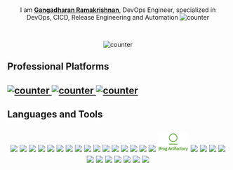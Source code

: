 <br>
<p align=center >I am <strong><a href="https://www.linkedin.com/in/gangadharanr/" target="_blank">Gangadharan Ramakrishnan</a></strong>, DevOps Engineer, specialized in DevOps, CICD, Release Engineering and Automation <img width="70px" src="https://as2.ftcdn.net/v2/jpg/05/41/90/83/1000_F_541908399_uptYuIsUmhx2AKQD05CjLU3gdDg3Nzb4.jpg" alt="counter"/> 
</p>
<br>
<p align="center">
     <img src="https://profile-counter.glitch.me/{thunderbirdgit}/count.svg"  alt="counter"/>
</p>

<h2>Professional Platforms<h2/>
<p>
  <a href="https://www.linkedin.com/in/gangadharanr/" target="_blank">
    <img src="https://www.vectorlogo.zone/logos/linkedin/linkedin-ar21.svg" alt="counter"/>
  </a>
  <a href="https://github.com/thunderbirdgit/" target="_blank">
    <img src="https://www.vectorlogo.zone/logos/github/github-ar21.svg" alt="counter"/>
  </a>

  <a href="https://stackoverflow.com/users/2494079/ganga?tab=badges" target="_blank">
    <img src="https://www.vectorlogo.zone/logos/stackoverflow/stackoverflow-ar21.svg" alt="counter"/>
  </a>

</p>

<h2>Languages and Tools<h2/>
<p align="center">
<code><img width="70px"  src="https://www.vectorlogo.zone/logos/amazon_aws/amazon_aws-ar21.svg"></code>
<code><img width="70px"  src="https://www.vectorlogo.zone/logos/kubernetes/kubernetes-ar21.svg"></code>
<code><img width="70px" src="https://www.svgrepo.com/show/353929/jenkins.svg"></code>
<code><img width="70px" src="https://www.vectorlogo.zone/logos/argoprojio/argoprojio-ar21.svg"></code>
<code><img width="70px"  src="https://www.vectorlogo.zone/logos/docker/docker-ar21.svg"></code>
<code><img width="70px"  src="https://www.vectorlogo.zone/logos/google_cloud/google_cloud-ar21.svg"></code>
<code><img width="70px"  src="https://www.vectorlogo.zone/logos/github/github-icon.svg"></code>
<code><img width="70px" src="https://img.icons8.com/color/50/000000/git.png"/></code>
<code><img width="70px"  src="https://www.vectorlogo.zone/logos/terraformio/terraformio-ar21.svg"></code>
<code><img width="70px"  src="https://www.vectorlogo.zone/logos/linux/linux-ar21.svg"></code>
<code><img width="70px"  src="https://github.com/user-attachments/assets/af7f1150-9640-4c0c-a719-2d5319a1cd9c"></code>
<code><img width="70px"  src="https://img.icons8.com/color/2x/python.png"></code>
<code><img width="70px"  src="https://www.vectorlogo.zone/logos/java/java-icon.svg"></code>
<code><img width="70px" src="https://img.icons8.com/color/2x/nodejs.png"></code>
<code><img width="70px"  src="https://www.vectorlogo.zone/logos/gradle/gradle-ar21.svg"></code>
<code><img width="70px"  src="https://upload.vectorlogo.zone/logos/sonarqube/images/dfc028d6-7acc-48c1-99ea-4d3dd5ca4c63.svg"></code>
<code><img width="70px"  src="https://github.com/cncf/landscape/blob/master/hosted_logos/j-frog-artifactory.svg"></code>
<code><img width="70px"  src="https://www.vectorlogo.zone/logos/apache_maven/apache_maven-ar21.svg"></code>
<code><img width="70px"  src="https://www.vectorlogo.zone/logos/groovy-lang/groovy-lang-ar21.svg"></code>
<code><img width="70px"  src="https://www.vectorlogo.zone/logos/gnu_bash/gnu_bash-ar21.svg"></code>
<code><img width="70px" src="https://www.vectorlogo.zone/logos/splunk/splunk-ar21.svg"></code>
<code><img width="70px" src="https://www.vectorlogo.zone/logos/elastic/elastic-ar21.svg"></code>
<code><img width="70px" src="https://www.vectorlogo.zone/logos/grafana/grafana-ar21.svg"></code>
<code><img width="70px" src="https://www.vectorlogo.zone/logos/prometheusio/prometheusio-ar21.svg"></code>
<code><img width="70px" src="https://www.vectorlogo.zone/logos/oracle/oracle-ar21.svg"></code>
<code><img width="70px" src="https://www.vectorlogo.zone/logos/mysql/mysql-ar21.svg"></code>
<code><img width="70px" src="https://www.vectorlogo.zone/logos/ansible/ansible-ar21.svg"></code>
<code><img width="70px" src="https://upload.wikimedia.org/wikipedia/en/thumb/8/8f/Liquibase_Logo.svg/1024px-Liquibase_Logo.svg.png?20240220092900"></code>
</p>
</br>
